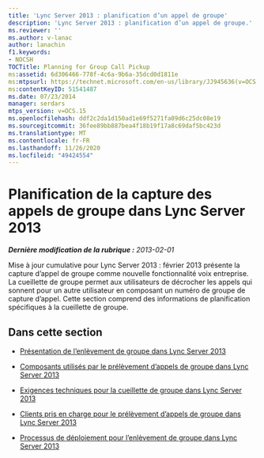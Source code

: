 ```yaml
---
title: 'Lync Server 2013 : planification d’un appel de groupe'
description: 'Lync Server 2013 : planification d’un appel de groupe.'
ms.reviewer: ''
ms.author: v-lanac
author: lanachin
f1.keywords:
- NOCSH
TOCTitle: Planning for Group Call Pickup
ms:assetid: 6d306466-778f-4c6a-9b6a-35dcd0d1811e
ms:mtpsurl: https://technet.microsoft.com/en-us/library/JJ945636(v=OCS.15)
ms:contentKeyID: 51541487
ms.date: 07/23/2014
manager: serdars
mtps_version: v=OCS.15
ms.openlocfilehash: ddf2c2da1d150ad1e69f5271fa09d6c25dc08e19
ms.sourcegitcommit: 36fee89bb887bea4f18b19f17a8c69daf5bc423d
ms.translationtype: MT
ms.contentlocale: fr-FR
ms.lasthandoff: 11/26/2020
ms.locfileid: "49424554"
---
```

# <a name="planning-for-group-call-pickup-in-lync-server-2013"></a>Planification de la capture des appels de groupe dans Lync Server 2013

<div data-xmlns="http://www.w3.org/1999/xhtml">

<div class="topic" data-xmlns="http://www.w3.org/1999/xhtml" data-msxsl="urn:schemas-microsoft-com:xslt" data-cs="https://msdn.microsoft.com/">

<div data-asp="https://msdn2.microsoft.com/asp">



</div>

<div id="mainSection">

<div id="mainBody">

<span> </span>

_**Dernière modification de la rubrique :** 2013-02-01_

Mise à jour cumulative pour Lync Server 2013 : février 2013 présente la capture d’appel de groupe comme nouvelle fonctionnalité voix entreprise. La cueillette de groupe permet aux utilisateurs de décrocher les appels qui sonnent pour un autre utilisateur en composant un numéro de groupe de capture d’appel. Cette section comprend des informations de planification spécifiques à la cueillette de groupe.

<div>

## <a name="in-this-section"></a>Dans cette section

  - [Présentation de l’enlèvement de groupe dans Lync Server 2013](lync-server-2013-overview-of-group-call-pickup.md)

  - [Composants utilisés par le prélèvement d’appels de groupe dans Lync Server 2013](lync-server-2013-components-used-by-group-call-pickup.md)

  - [Exigences techniques pour la cueillette de groupe dans Lync Server 2013](lync-server-2013-technical-requirements-for-group-call-pickup.md)

  - [Clients pris en charge pour le prélèvement d’appels de groupe dans Lync Server 2013](lync-server-2013-clients-supported-for-group-call-pickup.md)

  - [Processus de déploiement pour l’enlèvement de groupe dans Lync Server 2013](lync-server-2013-deployment-process-for-group-call-pickup.md)

</div>

</div>

<span> </span>

</div>

</div>

</div>

